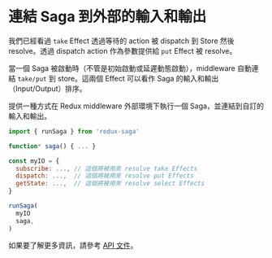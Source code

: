 # 連結 Saga 到外部的輸入和輸出

我們已經看過 `take` Effect 透過等待的 action 被 dispatch 到 Store 然後 resolve。透過 dispatch action 作為參數提供給 `put` Effect 被 resolve。

當一個 Saga 被啟動時（不管是初始啟動或延遲動態啟動），middleware 自動連結 `take/put` 到 store。這兩個 Effect 可以看作 Saga 的輸入和輸出（Input/Output）排序。

提供一種方式在 Redux middleware 外部環境下執行一個 Saga，並連結到自訂的輸入和輸出。

```javascript
import { runSaga } from 'redux-saga'

function* saga() { ... }

const myIO = {
  subscribe: ..., // 這個將被用來 resolve take Effects
  dispatch: ...,  // 這個將被用來 resolve put Effects
  getState: ...,  // 這個將被用來 resolve select Effects
}

runSaga(
  myIO
  saga,
)
```

如果要了解更多資訊，請參考 [API 文件](https://redux-saga.js.org/docs/api/index.html##runsagaoptions-saga-args)。
